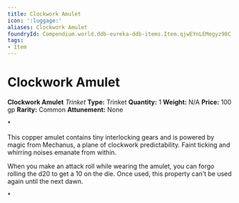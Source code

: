 ```yaml
---
title: Clockwork Amulet
icon: ':luggage:'
aliases: Clockwork Amulet
foundryId: Compendium.world.ddb-eureka-ddb-items.Item.qjwEYnLEMegyz98C
tags:
- Item
---
```


# Clockwork Amulet

**Clockwork Amulet**
_Trinket_
**Type:** Trinket
**Quantity:** 1
**Weight:** N/A
**Price:** 100 gp
**Rarity:** Common
**Attunement:** None

*<p>This copper amulet contains tiny interlocking gears and is powered by magic from Mechanus, a plane of clockwork predictability. Faint ticking and whirring noises emanate from within.

When you make an attack roll while wearing the amulet, you can forgo rolling the d20 to get a 10 on the die. Once used, this property can’t be used again until the next dawn.</p>*